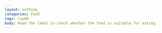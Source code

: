 ```yaml
---
layout: nothing
categories: Food
tags: tipEN
body: Read the label to check whether the food is suitable for eating. Food products with a "Best before..." date may actually stay fresh much longer when properly stored and don't have to be thrown in the trash just after exceeding the date on the label. Products that are microbiologically perishable and perishable goods in general, such as meat, are marked with a use-by date. Please note that after this date the products are not suitable for consumption unless they have been previously frozen or properly processed.
---
```

